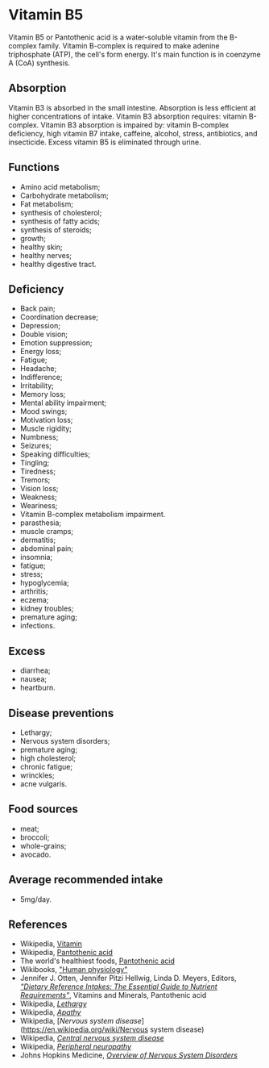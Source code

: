 # Vitamin B5
Vitamin B5 or Pantothenic acid is a water-soluble vitamin from the B-complex family. Vitamin B-complex is required to make adenine triphosphate (ATP), 
the cell's form energy. It's main function is in coenzyme A (CoA) synthesis.

## Absorption
Vitamin B3 is absorbed in the small intestine. Absorption is less efficient at higher concentrations of intake.
Vitamin B3 absorption requires: vitamin B-complex.
Vitamin B3 absorption is impaired by: vitamin B-complex deficiency, high vitamin B7 intake, caffeine, alcohol, stress, antibiotics, and insecticide.
Excess vitamin B5 is eliminated through urine.

## Functions
- Amino acid metabolism;
- Carbohydrate metabolism;
- Fat metabolism;
- synthesis of cholesterol;
- synthesis of fatty acids;
- synthesis of steroids;
- growth;
- healthy skin;
- healthy nerves;
- healthy digestive tract.

## Deficiency
- Back pain;
- Coordination decrease;
- Depression;
- Double vision;
- Emotion suppression;
- Energy loss;
- Fatigue;
- Headache;
- Indifference;
- Irritability;
- Memory loss;
- Mental ability impairment;
- Mood swings;
- Motivation loss;
- Muscle rigidity;
- Numbness;
- Seizures;
- Speaking difficulties;
- Tingling;
- Tiredness;
- Tremors;
- Vision loss;
- Weakness;
- Weariness;
- Vitamin B-complex metabolism impairment.
- parasthesia;
- muscle cramps;
- dermatitis;
- abdominal pain;
- insomnia;
- fatigue;
- stress;
- hypoglycemia;
- arthritis;
- eczema;
- kidney troubles;
- premature aging;
- infections.

## Excess
- diarrhea;
- nausea;
- heartburn.

## Disease preventions
- Lethargy;
- Nervous system disorders;
- premature aging;
- high cholesterol;
- chronic fatigue;
- wrinckles;
- acne vulgaris.

## Food sources
- meat;
- broccoli;
- whole-grains;
- avocado.

## Average recommended intake
- 5mg/day.

## References
- Wikipedia, [Vitamin](https://en.wikipedia.org/wiki/Vitamin)
- Wikipedia, [Pantothenic acid](https://en.wikipedia.org/wiki/Pantothenic_acid)
- The world's healthiest foods, [Pantothenic acid](http://www.whfoods.com/genpage.php?tname=nutrient&dbid=87)
- Wikibooks, ["Human physiology"](https://en.Wikibooks.org/wiki/Human_Physiology/Nutrition#Vitamins)
- Jennifer J. Otten, Jennifer Pitzi Hellwig, Linda D. Meyers, Editors, [_"Dietary Reference Intakes: The Essential Guide to Nutrient Requirements"_](https://www.amazon.com/Dietary-Reference-Intakes-Essential-Requirements/dp/0309157420), Vitamins and Minerals, Pantothenic acid
- Wikipedia, [_Lethargy_](https://en.wikipedia.org/wiki/Lethargy)
- Wikipedia, [_Apathy_](https://en.wikipedia.org/wiki/Apathy)
- Wikipedia, [_Nervous system disease_](https://en.wikipedia.org/wiki/Nervous system disease)
- Wikipedia, [_Central nervous system disease_](https://en.wikipedia.org/wiki/Central_nervous_system_disease)
- Wikipedia, [_Peripheral neuropathy_](https://en.wikipedia.org/wiki/Peripheral_neuropathy)
- Johns Hopkins Medicine, [_Overview of Nervous System Disorders_](http://www.hopkinsmedicine.org/healthlibrary/conditions/nervous_system_disorders/overview_of_nervous_system_disorders_85,P00799/)